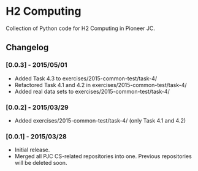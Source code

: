 # H2 Computing
Collection of Python code for H2 Computing in Pioneer JC.

## Changelog

### [0.0.3] - 2015/05/01
- Added Task 4.3 to exercises/2015-common-test/task-4/
- Refactored Task 4.1 and 4.2 in exercises/2015-common-test/task-4/
- Added real data sets to exercises/2015-common-test/task-4/

### [0.0.2] - 2015/03/29
- Added exercises/2015-common-test/task-4/ (only Task 4.1 and 4.2)

### [0.0.1] - 2015/03/28
- Initial release.
- Merged all PJC CS-related repositories into one. Previous repositories will
be deleted soon.
